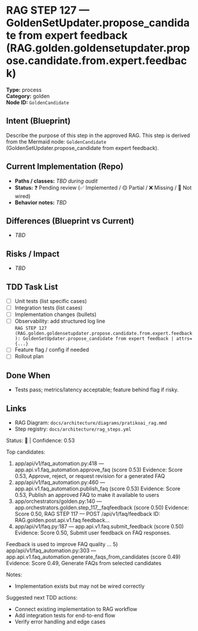 # RAG STEP 127 — GoldenSetUpdater.propose_candidate from expert feedback (RAG.golden.goldensetupdater.propose.candidate.from.expert.feedback)

**Type:** process  
**Category:** golden  
**Node ID:** `GoldenCandidate`

## Intent (Blueprint)
Describe the purpose of this step in the approved RAG. This step is derived from the Mermaid node: `GoldenCandidate` (GoldenSetUpdater.propose_candidate from expert feedback).

## Current Implementation (Repo)
- **Paths / classes:** _TBD during audit_
- **Status:** ❓ Pending review (✅ Implemented / 🟡 Partial / ❌ Missing / 🔌 Not wired)
- **Behavior notes:** _TBD_

## Differences (Blueprint vs Current)
- _TBD_

## Risks / Impact
- _TBD_

## TDD Task List
- [ ] Unit tests (list specific cases)
- [ ] Integration tests (list cases)
- [ ] Implementation changes (bullets)
- [ ] Observability: add structured log line  
  `RAG STEP 127 (RAG.golden.goldensetupdater.propose.candidate.from.expert.feedback): GoldenSetUpdater.propose_candidate from expert feedback | attrs={...}`
- [ ] Feature flag / config if needed
- [ ] Rollout plan

## Done When
- Tests pass; metrics/latency acceptable; feature behind flag if risky.

## Links
- RAG Diagram: `docs/architecture/diagrams/pratikoai_rag.mmd`
- Step registry: `docs/architecture/rag_steps.yml`


<!-- AUTO-AUDIT:BEGIN -->
Status: 🔌  |  Confidence: 0.53

Top candidates:
1) app/api/v1/faq_automation.py:418 — app.api.v1.faq_automation.approve_faq (score 0.53)
   Evidence: Score 0.53, Approve, reject, or request revision for a generated FAQ
2) app/api/v1/faq_automation.py:460 — app.api.v1.faq_automation.publish_faq (score 0.53)
   Evidence: Score 0.53, Publish an approved FAQ to make it available to users
3) app/orchestrators/golden.py:140 — app.orchestrators.golden.step_117__faqfeedback (score 0.50)
   Evidence: Score 0.50, RAG STEP 117 — POST /api/v1/faq/feedback
ID: RAG.golden.post.api.v1.faq.feedback...
4) app/api/v1/faq.py:187 — app.api.v1.faq.submit_feedback (score 0.50)
   Evidence: Score 0.50, Submit user feedback on FAQ responses.

Feedback is used to improve FAQ quality ...
5) app/api/v1/faq_automation.py:303 — app.api.v1.faq_automation.generate_faqs_from_candidates (score 0.49)
   Evidence: Score 0.49, Generate FAQs from selected candidates

Notes:
- Implementation exists but may not be wired correctly

Suggested next TDD actions:
- Connect existing implementation to RAG workflow
- Add integration tests for end-to-end flow
- Verify error handling and edge cases
<!-- AUTO-AUDIT:END -->